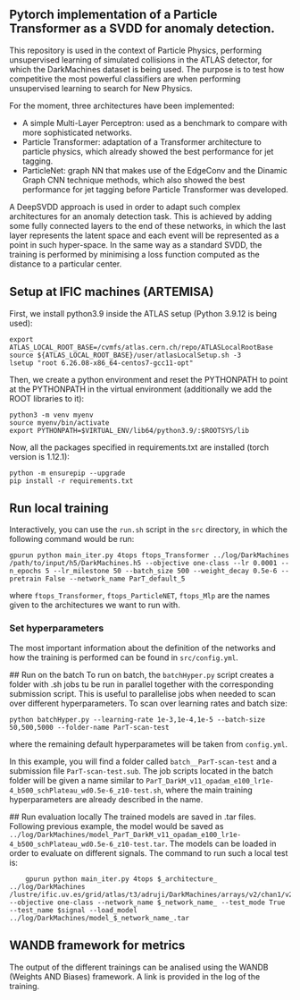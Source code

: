 ## Pytorch implementation of a Particle Transformer as a SVDD for anomaly detection.
This repository is used in the context of Particle Physics, performing unsupervised learning of simulated collisions in the ATLAS detector, for which the DarkMachines dataset is being used. The purpose is to test how competitive the most powerful classifiers are when performing unsupervised learning to search for New Physics.

For the moment, three architectures have been implemented:
* A simple Multi-Layer Perceptron: used as a benchmark to compare with more sophisticated networks.
* Particle Transformer: adaptation of a Transformer architecture to particle physics, which already showed the best performance for jet tagging.
* ParticleNet: graph NN that makes use of the EdgeConv and the Dinamic Graph CNN technique methods, which also showed the best performance for jet tagging before Particle Transformer was developed.

A DeepSVDD approach is used in order to adapt such complex architectures for an anomaly detection task. This is achieved by adding some fully connected layers to the end of these networks, in which the last layer represents the latent space and each event will be represented as a point in such hyper-space. In the same way as a standard SVDD, the training is performed by minimising a loss function computed as the distance to a particular center.


## Setup at IFIC machines (ARTEMISA)
First, we install python3.9 inside the ATLAS setup (Python 3.9.12 is being used):
``` 
export ATLAS_LOCAL_ROOT_BASE=/cvmfs/atlas.cern.ch/repo/ATLASLocalRootBase
source ${ATLAS_LOCAL_ROOT_BASE}/user/atlasLocalSetup.sh -3
lsetup "root 6.26.08-x86_64-centos7-gcc11-opt"
```
Then, we create a python environment and reset the PYTHONPATH to point at the PYTHONPATH in the virtual environment (additionally we add the ROOT libraries to it):
```
python3 -m venv myenv
source myenv/bin/activate
export PYTHONPATH=$VIRTUAL_ENV/lib64/python3.9/:$ROOTSYS/lib
```
Now, all the packages specified in requirements.txt are installed (torch version is 1.12.1):
```
python -m ensurepip --upgrade
pip install -r requirements.txt
```

## Run local training
Interactively, you can use the `run.sh` script in the `src` directory, in which the following command would be run:
```
gpurun python main_iter.py 4tops ftops_Transformer ../log/DarkMachines /path/to/input/h5/DarkMachines.h5 --objective one-class --lr 0.0001 --n_epochs 5 --lr_milestone 50 --batch_size 500 --weight_decay 0.5e-6 --pretrain False --network_name ParT_default_5
```
where `ftops_Transformer`, `ftops_ParticleNET`, `ftops_Mlp` are the names given to the architectures we want to run with.

### Set hyperparameters
The most important information about the definition of the networks and how the training is performed can be found in `src/config.yml`. 

## Run on the batch
To run on batch, the `batchHyper.py` script creates a folder with .sh jobs tu be run in parallel together with the corresponding submission script. This is useful to parallelise jobs when needed to scan over different hyperparameters. To scan over learning rates and batch size:
```
python batchHyper.py --learning-rate 1e-3,1e-4,1e-5 --batch-size 50,500,5000 --folder-name ParT-scan-test
```
where the remaining default hyperparametes will be taken from `config.yml`. 

In this example, you will find a folder called `batch__ParT-scan-test` and a submission file `ParT-scan-test.sub`. The job scripts located in the batch folder will be given a name similar to `ParT_DarkM_v11_opadam_e100_lr1e-4_b500_schPlateau_wd0.5e-6_z10-test.sh`, where the main training hyperparameters are already described in the name.

## Run evaluation locally
The trained models are saved in .tar files. Following previous example, the model would be saved as `../log/DarkMachines/model_ParT_DarkM_v11_opadam_e100_lr1e-4_b500_schPlateau_wd0.5e-6_z10-test.tar`. The models can be loaded in order to evaluate on different signals. The command to run such a local test is:
```
    gpurun python main_iter.py 4tops $_architecture_ ../log/DarkMachines /lustre/ific.uv.es/grid/atlas/t3/adruji/DarkMachines/arrays/v2/chan1/v21/h5/DarkMachines_$signal.h5  --objective one-class --network_name $_network_name_ --test_mode True --test_name $signal --load_model ../log/DarkMachines/model_$_network_name_.tar
```

## WANDB framework for metrics
The output of the different trainings can be analised using the WANDB (Weights AND Biases) framework.
A link is provided in the log of the training.